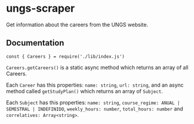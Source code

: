 # ungs-scraper
Get information about the careers from the UNGS website.
## Documentation

`const { Careers } = require('./lib/index.js')`

`Careers.getCareers()` is a static async method which returns an array of all Careers.

Each `Career` has this properties: `name: string`, `url: string`, and an async method called `getStudyPlan()` which returns an array of `Subject`.

Each `Subject` has this properties: `name: string`, `course_regime: ANUAL | SEMESTRAL | INDEFINIDO`, `weekly_hours: number`, `total_hours: number` and `correlatives: Array<string>`.